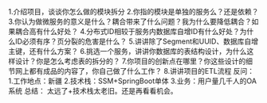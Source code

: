 1.介绍项目，谈谈你怎么做的模块拆分
2.你指的模块是单独的服务么？还是依赖？
3.你认为做微服务的意义是什么？耦合带来了什么问题？我为什么要降低耦合？如果耦合高有什么好处？
4.分布式ID相较于服务内数据库自增ID有什么好处？为什么ID必须有序？页分裂的危害是什么？
5.讲讲除了Segment和UUID、数据库自增主键，还有什么方案？
6.挑选一个服务，讲讲你数据库的表结构设计，为什么这样设计？你是怎么考虑表的拆分的？
7.你项目的创新点在哪里？你这些设计的细节网上都有成品的内容了，你自己做了什么工作？
8.讲讲项目的ETL流程
反问：
1.工作地点：新疆
2.技术栈：SSM+SpringBoot单体
3.业务：用户量几千人的OA系统
总结：
太远了+技术栈太老旧。还是再看看机会。